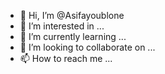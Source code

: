 - 👋 Hi, I’m @Asifayoublone
- 👀 I’m interested in ...
- 🌱 I’m currently learning ...
- 💞️ I’m looking to collaborate on ...
- 📫 How to reach me ...

<!---
Asifayoublone/Asifayoublone is a ✨ special ✨ repository because its `README.md` (this file) appears on your GitHub profile.
You can click the Preview link to take a look at your changes.
--->
